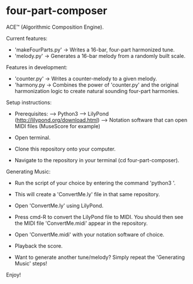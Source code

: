 # four-part-composer

ACE™ (Algorithmic Composition Engine).

Current features:
- 'makeFourParts.py' -> Writes a 16-bar, four-part harmonized tune.
- 'melody.py' -> Generates a 16-bar melody from a randomly built scale.

Features in development: 
- 'counter.py' -> Writes a counter-melody to a given melody.
- 'harmony.py -> Combines the power of 'counter.py' and the original harmonization logic to create natural sounding four-part harmonies.


Setup instructions:

- Prerequisites:
--> Python3
--> LilyPond (http://lilypond.org/download.html)
--> Notation software that can open MIDI files (MuseScore for example)

- Open terminal.

- Clone this repository onto your computer.

- Navigate to the repository in your terminal (cd four-part-composer).


Generating Music:

- Run the script of your choice by entering the command 'python3 <filename>'.

- This will create a 'ConvertMe.ly' file in that same repository.

- Open 'ConvertMe.ly' using LilyPond.

- Press cmd-R to convert the LilyPond file to MIDI. You should then see the MIDI file 'ConvertMe.midi' appear in the repository.

- Open 'ConvertMe.midi' with your notation software of choice.

- Playback the score.

- Want to generate another tune/melody? Simply repeat the 'Generating Music' steps!

  
Enjoy!


